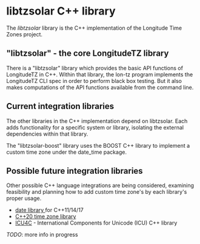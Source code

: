 libtzsolar C++ library
======================

The _libtzsolar_ library is the C++ implementation of the Longitude Time Zones project.

## "libtzsolar" - the core LongitudeTZ library

There is a "libtzsolar" library which provides the basic API functions of LongitudeTZ in C++. Within that library, the lon-tz program implements the LongitudeTZ CLI spec in order to perform black box testing. But it also makes computations of the API functions available from the command line.

## Current integration libraries

The other libraries in the C++ implementation depend on libtzsolar. Each adds functionality for a specific system or library, isolating the external dependencies within that library.

The "libtzsolar-boost" library uses the BOOST C++ library to implement a custom time zone under the date_time package.

## Possible future integration libraries

Other possible C++ language integrations are being considered, examining feasibility and planning how to add custom time zone's by each library's proper usage.

* [date library ](https://github.com/HowardHinnant/date) for C++11/14/17
* [C++20 time zone library](https://en.cppreference.com/w/cpp/chrono#Time_zone)
* [ICU4C](https://unicode-org.github.io/icu/userguide/icu4c/) - International Components for Unicode (ICU) C++ library

_TODO_: more info in progress
